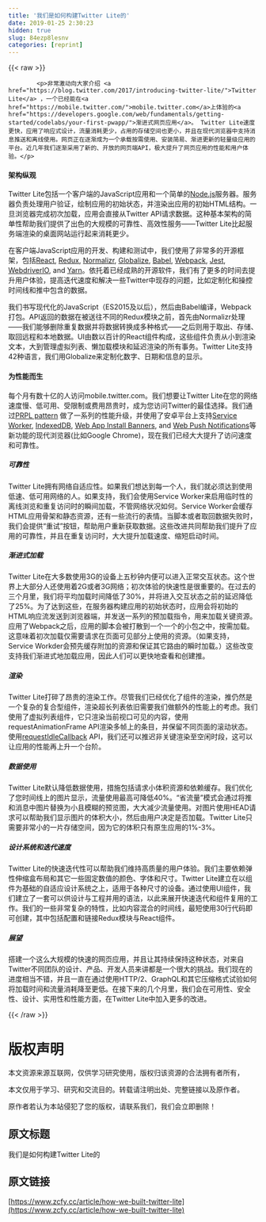 ```yaml
---
title: '我们是如何构建Twitter Lite的' 
date: 2019-01-25 2:30:23
hidden: true
slug: 84ezp8lesnv
categories: [reprint]
---
```


{{< raw >}}

            <p>非常激动向大家介绍 <a href="https://blog.twitter.com/2017/introducing-twitter-lite/">Twitter Lite</a> ，一个已经能在<a href="https://mobile.twitter.com/">mobile.twitter.com</a>上体验的<a href="https://developers.google.com/web/fundamentals/getting-started/codelabs/your-first-pwapp/">渐进式网页应用</a>。 Twitter Lite速度更快，应用了响应式设计，流量消耗更少，占用的存储空间也更小，并且在现代浏览器中支持消息推送和离线使用。网页正在逐渐成为一个承载按需使用、安装简易、渐进更新的轻量级应用的平台。近几年我们逐渐采用了新的、开放的网页端API，极大提升了网页应用的性能和用户体验。</p>
<h4>架构纵观</h4>
<p>Twitter Lite包括一个客户端的JavaScript应用和一个简单的<a href="https://nodejs.org/en/">Node.js</a>服务器。服务器负责处理用户验证，绘制应用的初始状态，并渲染出应用的初始HTML结构。一旦浏览器完成初次加载，应用会直接从Twitter API请求数据。这种基本架构的简单性帮助我们提供了出色的大规模的可靠性、高效性服务——Twitter Lite比起服务端渲染的桌面网站运行起来消耗更少。</p>
<p>在客户端JavaScript应用的开发、构建和测试中，我们使用了非常多的开源框架，包括<a href="https://facebook.github.io/react/">React</a>, <a href="http://redux.js.org/">Redux</a>, <a href="https://github.com/paularmstrong/normalizr">Normalizr</a>, <a href="https://github.com/globalizejs/globalize">Globalize</a>, <a href="https://babeljs.io/">Babel</a>, <a href="https://webpack.js.org/">Webpack</a>, <a href="https://facebook.github.io/jest/">Jest</a>, <a href="http://webdriver.io/">WebdriverIO</a>, and <a href="https://yarnpkg.com/">Yarn</a>。依托着已经成熟的开源软件，我们有了更多的时间去提升用户体验，提高迭代速度和解决一些Twitter中现存的问题，比如定制化和操控时间线和推中包含的数据。</p>
<p>我们书写现代化的JavaScript（ES2015及以后），然后由Babel编译，Webpack打包。API返回的数据在被送往不同的Redux模块之前，首先由Normalizr处理——我们能够删除重复数据并将数据转换成多种格式——之后则用于取出、存储、取回远程和本地数据。UI由数以百计的React组件构成，这些组件负责从小到渲染文本，大到管理虚拟列表、懒加载模块和延迟渲染的所有事务。Twitter Lite支持42种语言，我们用Globalize来定制化数字、日期和信息的显示。</p>
<h4>为性能而生</h4>
<p>每个月有数十亿的人访问mobile.twitter.com。我们想要让Twitter Lite在您的网络速度慢、低可用、受限制或费用昂贵时，成为您访问Twitter的最佳选择。我们通过<a href="https://developers.google.com/web/fundamentals/performance/prpl-pattern/">PRPL pattern</a> 做了一系列的性能升级，并使用了安卓平台上支持<a href="https://github.com/w3c/ServiceWorker">Service Worker</a>, <a href="https://w3c.github.io/IndexedDB/">IndexedDB</a>, <a href="https://developers.google.com/web/fundamentals/engage-and-retain/app-install-banners/">Web App Install Banners</a>, and <a href="https://developers.google.com/web/fundamentals/engage-and-retain/push-notifications/">Web Push Notifications</a>等新功能的现代浏览器(比如Google Chrome)，现在我们已经大大提升了访问速度和可靠性。</p>
<h5>可靠性</h5>
<p>Twitter Lite拥有网络自适应性。如果我们想达到每一个人，我们就必须达到使用低速、低可用网络的人。如果支持，我们会使用Service Worker来启用临时性的离线浏览和重复访问时的瞬间加载，不管网络状况如何。Service Worker会缓存HTML应用骨架和静态资源，还有一些流行的表情。当脚本或者取回数据失败时，我们会提供“重试”按钮，帮助用户重新获取数据。这些改进共同帮助我们提升了应用的可靠性，并且在重复访问时，大大提升加载速度、缩短启动时间。</p>
<h5>渐进式加载</h5>
<p>Twitter Lite在大多数使用3G的设备上五秒钟内便可以进入正常交互状态。这个世界上大部分人还使用着2G或者3G网络；初次体验的快速性是很重要的。在过去的三个月里，我们将平均加载时间降低了30%，并将进入交互状态之前的延迟降低了25%。为了达到这些，在服务器构建应用的初始状态时，应用会将初始的HTML响应流发送到浏览器端，并发送一系列的预加载指令，用来加载关键资源。应用了Webpack之后，应用的脚本会被打散到一个一个的小包之中，按需加载。这意味着初次加载仅需要请求在页面可见部分上使用的资源。（如果支持，Service Workder会预先缓存附加的资源和保证其它路由的瞬时加载。）这些改变支持我们渐进式地加载应用，因此人们可以更快地查看和创建推。</p>
<h5>渲染</h5>
<p>Twitter Lite打碎了昂贵的渲染工作。尽管我们已经优化了组件的渲染，推仍然是一个复杂的复合型组件，渲染超长列表依旧需要我们做额外的性能上的考虑。我们使用了虚拟列表组件，它只渲染当前视口可见的内容，使用requestAnimationFrame API渲染多帧上的条目，并保留不同页面的滚动状态。使用<a href="https://w3c.github.io/requestidlecallback/">requestIdleCallback</a> API，我们还可以推迟非关键渲染至空闲时段，这可以让应用的性能再上升一个台阶。</p>
<h5>数据使用</h5>
<p>Twitter Lite默认降低数据使用，措施包括请求小体积资源和依赖缓存。我们优化了您时间线上的图片显示，流量使用最高可降低40%。“省流量”模式会通过将推和消息中图片替换为小且模糊的预览图，大大减少流量使用。对图片使用HEAD请求可以帮助我们显示图片的体积大小，然后由用户决定是否加载。Twitter Lite只需要非常小的一片存储空间，因为它的体积只有原生应用的1%-3%。</p>
<h5>设计系统和迭代速度</h5>
<p>Twitter Lite的快速迭代性可以帮助我们维持高质量的用户体验。我们主要依赖弹性伸缩盒布局和其它一些固定数值的颜色、字体和尺寸。Twitter Lite建立在以组件为基础的自适应设计系统之上，适用于各种尺寸的设备。通过使用UI组件，我们建立了一套可以供设计与工程并用的语法，以此来展开快速迭代和组件复用的工作。我们的一些非常复杂的特性，比如内容混合的时间线，最短使用30行代码即可创建，其中包括配置和链接Redux模块与React组件。</p>
<h5>展望</h5>
<p>搭建一个这么大规模的快速的网页应用，并且让其持续保持这种状态，对来自Twitter不同团队的设计、产品、开发人员来讲都是一个很大的挑战。我们现在的进度相当不错，并且一直在通过使用HTTP/2、GraphQL和其它压缩格式试验如何将加载时间和流量消耗降至更低。在接下来的几个月里，我们会在可用性、安全性、设计、实用性和性能方面，在Twitter Lite中加入更多的改进。</p>

          
{{< /raw >}}

# 版权声明
本文资源来源互联网，仅供学习研究使用，版权归该资源的合法拥有者所有，

本文仅用于学习、研究和交流目的。转载请注明出处、完整链接以及原作者。

原作者若认为本站侵犯了您的版权，请联系我们，我们会立即删除！

## 原文标题
我们是如何构建Twitter Lite的

## 原文链接
[https://www.zcfy.cc/article/how-we-built-twitter-lite](https://www.zcfy.cc/article/how-we-built-twitter-lite)

